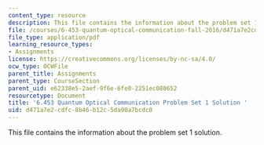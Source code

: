 ```yaml
---
content_type: resource
description: This file contains the information about the problem set 1 solution.
file: /courses/6-453-quantum-optical-communication-fall-2016/d471a7e2cdfc8b46b12c5da90a7bcdc0_MIT6_453F16_ps1_sol.pdf
file_type: application/pdf
learning_resource_types:
- Assignments
license: https://creativecommons.org/licenses/by-nc-sa/4.0/
ocw_type: OCWFile
parent_title: Assignments
parent_type: CourseSection
parent_uid: e62338e5-2aef-9f6e-6fe0-2251ec080652
resourcetype: Document
title: '6.453 Quantum Optical Communication Problem Set 1 Solution '
uid: d471a7e2-cdfc-8b46-b12c-5da90a7bcdc0
---
```

This file contains the information about the problem set 1 solution.
